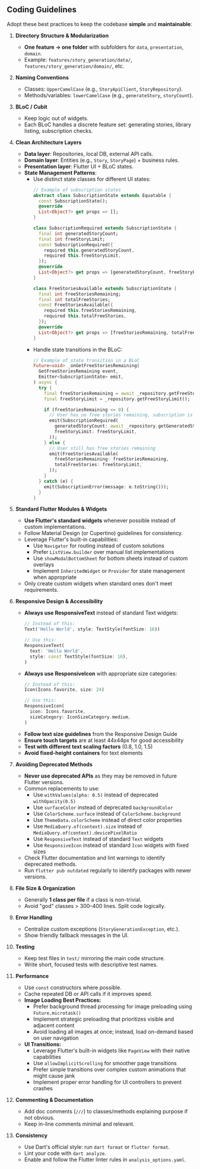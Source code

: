 ## Coding Guidelines

Adopt these best practices to keep the codebase **simple** and **maintainable**:

1. **Directory Structure & Modularization**
   - **One feature → one folder** with subfolders for `data`, `presentation`, `domain`.
   - Example: `features/story_generation/data/`, `features/story_generation/domain/`, etc.
2. **Naming Conventions**
   - Classes: `UpperCamelCase` (e.g., `StoryApiClient`, `StoryRepository`).
   - Methods/variables: `lowerCamelCase` (e.g., `generateStory`, `storyCount`).
3. **BLoC / Cubit**
   - Keep logic out of widgets.
   - Each BLoC handles a discrete feature set: generating stories, library listing, subscription checks.
4. **Clean Architecture Layers**
   - **Data layer**: Repositories, local DB, external API calls.
   - **Domain layer**: Entities (e.g., `Story`, `StoryPage`) + business rules.
   - **Presentation layer**: Flutter UI + BLoC states.
   - **State Management Patterns**:
     - Use distinct state classes for different UI states:
       ```dart
       // Example of subscription states
       abstract class SubscriptionState extends Equatable {
         const SubscriptionState();
         @override
         List<Object?> get props => [];
       }

       class SubscriptionRequired extends SubscriptionState {
         final int generatedStoryCount;
         final int freeStoryLimit;
         const SubscriptionRequired({
           required this.generatedStoryCount,
           required this.freeStoryLimit,
         });
         @override
         List<Object?> get props => [generatedStoryCount, freeStoryLimit];
       }

       class FreeStoriesAvailable extends SubscriptionState {
         final int freeStoriesRemaining;
         final int totalFreeStories;
         const FreeStoriesAvailable({
           required this.freeStoriesRemaining,
           required this.totalFreeStories,
         });
         @override
         List<Object?> get props => [freeStoriesRemaining, totalFreeStories];
       }
       ```
     - Handle state transitions in the BLoC:
       ```dart
       // Example of state transition in a BLoC
       Future<void> _onGetFreeStoriesRemaining(
         GetFreeStoriesRemaining event,
         Emitter<SubscriptionState> emit,
       ) async {
         try {
           final freeStoriesRemaining = await _repository.getFreeStoriesRemaining();
           final freeStoryLimit = _repository.getFreeStoryLimit();

           if (freeStoriesRemaining <= 0) {
             // User has no free stories remaining, subscription is required
             emit(SubscriptionRequired(
               generatedStoryCount: await _repository.getGeneratedStoryCount(),
               freeStoryLimit: freeStoryLimit,
             ));
           } else {
             // User still has free stories remaining
             emit(FreeStoriesAvailable(
               freeStoriesRemaining: freeStoriesRemaining,
               totalFreeStories: freeStoryLimit,
             ));
           }
         } catch (e) {
           emit(SubscriptionError(message: e.toString()));
         }
       }
       ```
5. **Standard Flutter Modules & Widgets**
   - **Use Flutter's standard widgets** whenever possible instead of custom implementations.
   - Follow Material Design (or Cupertino) guidelines for consistency.
   - Leverage Flutter's built-in capabilities:
     - Use `Navigator` for routing instead of custom solutions
     - Prefer `ListView.builder` over manual list implementations
     - Use `showModalBottomSheet` for bottom sheets instead of custom overlays
     - Implement `InheritedWidget` or `Provider` for state management when appropriate
   - Only create custom widgets when standard ones don't meet requirements.
6. **Responsive Design & Accessibility**
   - **Always use ResponsiveText** instead of standard Text widgets:
     ```dart
     // Instead of this:
     Text('Hello World', style: TextStyle(fontSize: 16))

     // Use this:
     ResponsiveText(
       text: 'Hello World',
       style: const TextStyle(fontSize: 16),
     )
     ```
   - **Always use ResponsiveIcon** with appropriate size categories:
     ```dart
     // Instead of this:
     Icon(Icons.favorite, size: 24)

     // Use this:
     ResponsiveIcon(
       icon: Icons.favorite,
       sizeCategory: IconSizeCategory.medium,
     )
     ```
   - **Follow text size guidelines** from the Responsive Design Guide
   - **Ensure touch targets** are at least 44x44px for good accessibility
   - **Test with different text scaling factors** (0.8, 1.0, 1.5)
   - **Avoid fixed-height containers** for text elements

7. **Avoiding Deprecated Methods**
   - **Never use deprecated APIs** as they may be removed in future Flutter versions.
   - Common replacements to use:
     - Use `withValues(alpha: 0.5)` instead of deprecated `withOpacity(0.5)`
     - Use `surfaceColor` instead of deprecated `backgroundColor`
     - Use `ColorScheme.surface` instead of `ColorScheme.background`
     - Use `ThemeData.colorScheme` instead of direct color properties
     - Use `MediaQuery.of(context).size` instead of `MediaQuery.of(context).devicePixelRatio`
     - Use `ResponsiveText` instead of standard `Text` widgets
     - Use `ResponsiveIcon` instead of standard `Icon` widgets with fixed sizes
   - Check Flutter documentation and lint warnings to identify deprecated methods.
   - Run `flutter pub outdated` regularly to identify packages with newer versions.
7. **File Size & Organization**
   - Generally **1 class per file** if a class is non-trivial.
   - Avoid "god" classes > 300–400 lines. Split code logically.
8. **Error Handling**
   - Centralize custom exceptions (`StoryGenerationException`, etc.).
   - Show friendly fallback messages in the UI.
9. **Testing**
   - Keep test files in `test/` mirroring the main code structure.
   - Write short, focused tests with descriptive test names.
10. **Performance**
    - Use `const` constructors where possible.
    - Cache repeated DB or API calls if it improves speed.
    - **Image Loading Best Practices:**
      - Prefer background thread processing for image preloading using `Future.microtask()`
      - Implement strategic preloading that prioritizes visible and adjacent content
      - Avoid loading all images at once; instead, load on-demand based on user navigation
    - **UI Transitions:**
      - Leverage Flutter's built-in widgets like `PageView` with their native capabilities
      - Use `allowImplicitScrolling` for smoother page transitions
      - Prefer simple transitions over complex custom animations that might cause jank
      - Implement proper error handling for UI controllers to prevent crashes
11. **Commenting & Documentation**
    - Add doc comments (`///`) to classes/methods explaining purpose if not obvious.
    - Keep in-line comments minimal and relevant.
12. **Consistency**
    - Use Dart's official style: run `dart format` or `flutter format`.
    - Lint your code with `dart analyze`.
    - Enable and follow the Flutter linter rules in `analysis_options.yaml`.
